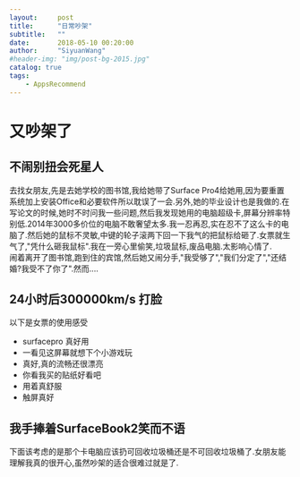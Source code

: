 ```yaml
---
layout:     post
title:      "日常吵架" 
subtitle:   ""
date:       2018-05-10 00:20:00
author:     "SiyuanWang"
#header-img: "img/post-bg-2015.jpg"
catalog: true
tags:
    - AppsRecommend
---
```


# 又吵架了
## 不闹别扭会死星人
去找女朋友,先是去她学校的图书馆,我给她带了Surface Pro4给她用,因为要重置系统加上安装Office和必要软件所以耽误了一会.另外,她的毕业设计也是我做的.在写论文的时候,她时不时问我一些问题,然后我发现她用的电脑超级卡,屏幕分辨率特别低.2014年3000多价位的电脑不敢奢望太多.我一忍再忍,实在忍不了这么卡的电脑了.然后她的鼠标不灵敏,中键的轮子滚两下回一下我气的把鼠标给砸了.女票就生气了,"凭什么砸我鼠标".我在一旁心里偷笑,垃圾鼠标,废品电脑.太影响心情了.\
闹着离开了图书馆,跑到住的宾馆,然后她又闹分手,"我受够了","我们分定了","还结婚?我受不了你了".然而....
## 24小时后300000km/s 打脸
以下是女票的使用感受
- surfacepro 真好用
- 一看见这屏幕就想下个小游戏玩
- 真好,真的流畅还很漂亮
- 你看我买的贴纸好看吧
- 用着真舒服
- 触屏真好


## 我手捧着SurfaceBook2笑而不语
下面该考虑的是那个卡电脑应该扔可回收垃圾桶还是不可回收垃圾桶了.女朋友能理解我真的很开心,虽然吵架的适合很难过就是了.




